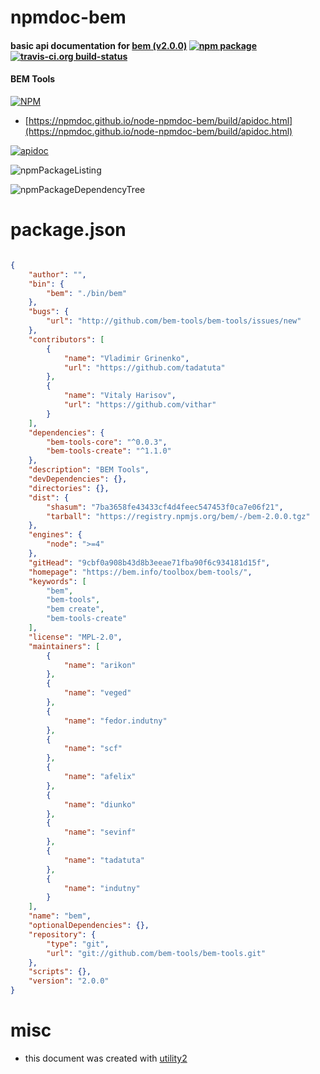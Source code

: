 # npmdoc-bem

#### basic api documentation for  [bem (v2.0.0)](https://bem.info/toolbox/bem-tools/)  [![npm package](https://img.shields.io/npm/v/npmdoc-bem.svg?style=flat-square)](https://www.npmjs.org/package/npmdoc-bem) [![travis-ci.org build-status](https://api.travis-ci.org/npmdoc/node-npmdoc-bem.svg)](https://travis-ci.org/npmdoc/node-npmdoc-bem)

#### BEM Tools

[![NPM](https://nodei.co/npm/bem.png?downloads=true&downloadRank=true&stars=true)](https://www.npmjs.com/package/bem)

- [https://npmdoc.github.io/node-npmdoc-bem/build/apidoc.html](https://npmdoc.github.io/node-npmdoc-bem/build/apidoc.html)

[![apidoc](https://npmdoc.github.io/node-npmdoc-bem/build/screenCapture.buildCi.browser.%252Ftmp%252Fbuild%252Fapidoc.html.png)](https://npmdoc.github.io/node-npmdoc-bem/build/apidoc.html)

![npmPackageListing](https://npmdoc.github.io/node-npmdoc-bem/build/screenCapture.npmPackageListing.svg)

![npmPackageDependencyTree](https://npmdoc.github.io/node-npmdoc-bem/build/screenCapture.npmPackageDependencyTree.svg)



# package.json

```json

{
    "author": "",
    "bin": {
        "bem": "./bin/bem"
    },
    "bugs": {
        "url": "http://github.com/bem-tools/bem-tools/issues/new"
    },
    "contributors": [
        {
            "name": "Vladimir Grinenko",
            "url": "https://github.com/tadatuta"
        },
        {
            "name": "Vitaly Harisov",
            "url": "https://github.com/vithar"
        }
    ],
    "dependencies": {
        "bem-tools-core": "^0.0.3",
        "bem-tools-create": "^1.1.0"
    },
    "description": "BEM Tools",
    "devDependencies": {},
    "directories": {},
    "dist": {
        "shasum": "7ba3658fe43433cf4d4feec547453f0ca7e06f21",
        "tarball": "https://registry.npmjs.org/bem/-/bem-2.0.0.tgz"
    },
    "engines": {
        "node": ">=4"
    },
    "gitHead": "9cbf0a908b43d8b3eeae71fba90f6c934181d15f",
    "homepage": "https://bem.info/toolbox/bem-tools/",
    "keywords": [
        "bem",
        "bem-tools",
        "bem create",
        "bem-tools-create"
    ],
    "license": "MPL-2.0",
    "maintainers": [
        {
            "name": "arikon"
        },
        {
            "name": "veged"
        },
        {
            "name": "fedor.indutny"
        },
        {
            "name": "scf"
        },
        {
            "name": "afelix"
        },
        {
            "name": "diunko"
        },
        {
            "name": "sevinf"
        },
        {
            "name": "tadatuta"
        },
        {
            "name": "indutny"
        }
    ],
    "name": "bem",
    "optionalDependencies": {},
    "repository": {
        "type": "git",
        "url": "git://github.com/bem-tools/bem-tools.git"
    },
    "scripts": {},
    "version": "2.0.0"
}
```



# misc
- this document was created with [utility2](https://github.com/kaizhu256/node-utility2)
